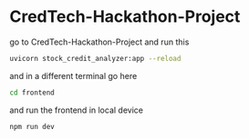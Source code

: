 # CredTech-Hackathon-Project

go to CredTech-Hackathon-Project and run this
```bash
uvicorn stock_credit_analyzer:app --reload
```

and in a different terminal go here
```bash
cd frontend
```
and run the frontend in local device
```bash
npm run dev
```
